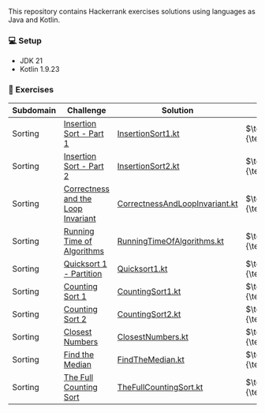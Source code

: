 
<p>This repository contains Hackerrank exercises solutions using languages as Java and Kotlin.</p>

### :computer: Setup

- JDK 21
- Kotlin 1.9.23

### :memo: Exercises
| Subdomain | Challenge                                                                                                 | Solution                                                                                                                                               | Level                                 |
|-----------|-----------------------------------------------------------------------------------------------------------|--------------------------------------------------------------------------------------------------------------------------------------------------------|---------------------------------------|
| Sorting   | [Insertion Sort - Part 1](https://www.hackerrank.com/challenges/insertionsort1/problem)                   | [InsertionSort1.kt](https://github.com/dudalealf/hackerrank-solutions/blob/master/src/main/kotlin/sorting/InsertionSort1.kt)                           | $\textcolor{green}{\textsf{Easy}}$    |
| Sorting   | [Insertion Sort - Part 2](https://www.hackerrank.com/challenges/insertionsort2/problem)                   | [InsertionSort2.kt](https://github.com/dudalealf/hackerrank-solutions/blob/master/src/main/kotlin/sorting/InsertionSort2.kt)                           | $\textcolor{green}{\textsf{Easy}}$    |                                                                                                      
| Sorting   | [Correctness and the Loop Invariant](https://www.hackerrank.com/challenges/correctness-invariant/problem) | [CorrectnessAndLoopInvariant.kt](https://github.com/dudalealf/hackerrank-solutions/blob/master/src/main/kotlin/sorting/CorrectnessAndLoopInvariant.kt) | $\textcolor{green}{\textsf{Easy}}$    |                                                                                                      
| Sorting   | [Running Time of Algorithms](https://www.hackerrank.com/challenges/runningtime/problem)                   | [RunningTimeOfAlgorithms.kt](https://github.com/dudalealf/hackerrank-solutions/blob/master/src/main/kotlin/sorting/RunningTimeOfAlgorithms.kt)         | $\textcolor{green}{\textsf{Easy}}$    |
| Sorting   | [Quicksort 1 - Partition](https://www.hackerrank.com/challenges/quicksort1/problem)                       | [Quicksort1.kt](https://github.com/dudalealf/hackerrank-solutions/blob/master/src/main/kotlin/sorting/Quicksort1.kt)                                   | $\textcolor{green}{\textsf{Easy}}$    |
| Sorting   | [Counting Sort 1](https://www.hackerrank.com/challenges/countingsort1/problem)                            | [CountingSort1.kt](https://github.com/dudalealf/hackerrank-solutions/blob/master/src/main/kotlin/sorting/CountingSort1.kt)                             | $\textcolor{green}{\textsf{Easy}}$    |
| Sorting   | [Counting Sort 2](https://www.hackerrank.com/challenges/countingsort2/problem)                            | [CountingSort2.kt](https://github.com/dudalealf/hackerrank-solutions/blob/master/src/main/kotlin/sorting/CountingSort2.kt)                             | $\textcolor{green}{\textsf{Easy}}$    |
| Sorting   | [Closest Numbers](https://www.hackerrank.com/challenges/closest-numbers/problem)                          | [ClosestNumbers.kt](https://github.com/dudalealf/hackerrank-solutions/blob/master/src/main/kotlin/sorting/ClosestNumbers.kt)                           | $\textcolor{green}{\textsf{Easy}}$    |
| Sorting   | [Find the Median](https://www.hackerrank.com/challenges/find-the-median/problem)                          | [FindTheMedian.kt](https://github.com/dudalealf/hackerrank-solutions/blob/master/src/main/kotlin/sorting/FindTheMedian.kt)                             | $\textcolor{green}{\textsf{Easy}}$    |
| Sorting   | [The Full Counting Sort](https://www.hackerrank.com/challenges/countingsort4/problem)                     | [TheFullCountingSort.kt](https://github.com/dudalealf/hackerrank-solutions/blob/master/src/main/kotlin/sorting/TheFullCountingSort.kt)                 | $\textcolor{yellow}{\textsf{Medium}}$ |


